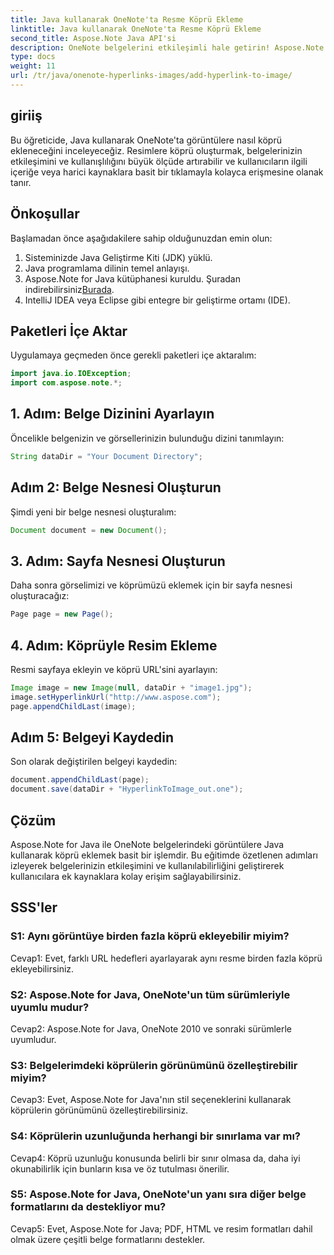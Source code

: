 ```yaml
---
title: Java kullanarak OneNote'ta Resme Köprü Ekleme
linktitle: Java kullanarak OneNote'ta Resme Köprü Ekleme
second_title: Aspose.Note Java API'si
description: OneNote belgelerini etkileşimli hale getirin! Aspose.Note ile Java'da görsellere nasıl köprü ekleyeceğinizi öğrenin. Kolay adımlar ve kod örnekleri dahil! #OneNote #Java #Aspose
type: docs
weight: 11
url: /tr/java/onenote-hyperlinks-images/add-hyperlink-to-image/
---
```

## giriiş

Bu öğreticide, Java kullanarak OneNote'ta görüntülere nasıl köprü ekleneceğini inceleyeceğiz. Resimlere köprü oluşturmak, belgelerinizin etkileşimini ve kullanışlılığını büyük ölçüde artırabilir ve kullanıcıların ilgili içeriğe veya harici kaynaklara basit bir tıklamayla kolayca erişmesine olanak tanır.

## Önkoşullar

Başlamadan önce aşağıdakilere sahip olduğunuzdan emin olun:

1. Sisteminizde Java Geliştirme Kiti (JDK) yüklü.
2. Java programlama dilinin temel anlayışı.
3.  Aspose.Note for Java kütüphanesi kuruldu. Şuradan indirebilirsiniz[Burada](https://releases.aspose.com/note/java/).
4. IntelliJ IDEA veya Eclipse gibi entegre bir geliştirme ortamı (IDE).

## Paketleri İçe Aktar

Uygulamaya geçmeden önce gerekli paketleri içe aktaralım:

```java
import java.io.IOException;
import com.aspose.note.*;
```

## 1. Adım: Belge Dizinini Ayarlayın

Öncelikle belgenizin ve görsellerinizin bulunduğu dizini tanımlayın:

```java
String dataDir = "Your Document Directory";
```

## Adım 2: Belge Nesnesi Oluşturun

Şimdi yeni bir belge nesnesi oluşturalım:

```java
Document document = new Document();
```

## 3. Adım: Sayfa Nesnesi Oluşturun

Daha sonra görselimizi ve köprümüzü eklemek için bir sayfa nesnesi oluşturacağız:

```java
Page page = new Page();
```

## 4. Adım: Köprüyle Resim Ekleme

Resmi sayfaya ekleyin ve köprü URL'sini ayarlayın:

```java
Image image = new Image(null, dataDir + "image1.jpg");
image.setHyperlinkUrl("http://www.aspose.com");
page.appendChildLast(image);
```

## Adım 5: Belgeyi Kaydedin

Son olarak değiştirilen belgeyi kaydedin:

```java
document.appendChildLast(page);
document.save(dataDir + "HyperlinkToImage_out.one");
```

## Çözüm

Aspose.Note for Java ile OneNote belgelerindeki görüntülere Java kullanarak köprü eklemek basit bir işlemdir. Bu eğitimde özetlenen adımları izleyerek belgelerinizin etkileşimini ve kullanılabilirliğini geliştirerek kullanıcılara ek kaynaklara kolay erişim sağlayabilirsiniz.

## SSS'ler

### S1: Aynı görüntüye birden fazla köprü ekleyebilir miyim?

Cevap1: Evet, farklı URL hedefleri ayarlayarak aynı resme birden fazla köprü ekleyebilirsiniz.

### S2: Aspose.Note for Java, OneNote'un tüm sürümleriyle uyumlu mudur?

Cevap2: Aspose.Note for Java, OneNote 2010 ve sonraki sürümlerle uyumludur.

### S3: Belgelerimdeki köprülerin görünümünü özelleştirebilir miyim?

Cevap3: Evet, Aspose.Note for Java'nın stil seçeneklerini kullanarak köprülerin görünümünü özelleştirebilirsiniz.

### S4: Köprülerin uzunluğunda herhangi bir sınırlama var mı?

Cevap4: Köprü uzunluğu konusunda belirli bir sınır olmasa da, daha iyi okunabilirlik için bunların kısa ve öz tutulması önerilir.

### S5: Aspose.Note for Java, OneNote'un yanı sıra diğer belge formatlarını da destekliyor mu?

Cevap5: Evet, Aspose.Note for Java; PDF, HTML ve resim formatları dahil olmak üzere çeşitli belge formatlarını destekler.